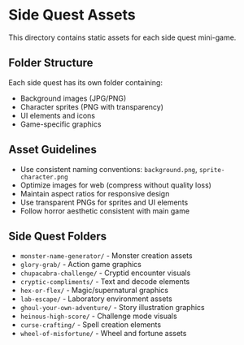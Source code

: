 # Side Quest Assets

This directory contains static assets for each side quest mini-game.

## Folder Structure

Each side quest has its own folder containing:
- Background images (JPG/PNG)
- Character sprites (PNG with transparency)
- UI elements and icons
- Game-specific graphics

## Asset Guidelines

- Use consistent naming conventions: `background.png`, `sprite-character.png`
- Optimize images for web (compress without quality loss)
- Maintain aspect ratios for responsive design
- Use transparent PNGs for sprites and UI elements
- Follow horror aesthetic consistent with main game

## Side Quest Folders

- `monster-name-generator/` - Monster creation assets
- `glory-grab/` - Action game graphics
- `chupacabra-challenge/` - Cryptid encounter visuals
- `cryptic-compliments/` - Text and decode elements
- `hex-or-flex/` - Magic/supernatural graphics
- `lab-escape/` - Laboratory environment assets
- `ghoul-your-own-adventure/` - Story illustration graphics
- `heinous-high-score/` - Challenge mode visuals
- `curse-crafting/` - Spell creation elements
- `wheel-of-misfortune/` - Wheel and fortune assets